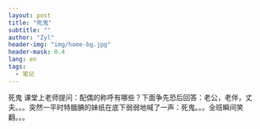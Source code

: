```yaml
---
layout: post
title: "死鬼"
subtitle: ""
author: "Zyl"
header-img: "img/home-bg.jpg"
header-mask: 0.4
lang: en
tags:
  - 笔记
---
```

死鬼
  课堂上老师提问：配偶的称呼有哪些？下面争先恐后回答：老公，老伴，丈夫。。。突然一平时特腼腆的妹纸在底下弱弱地喊了一声：死鬼。。。全班瞬间笑翻。。。